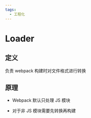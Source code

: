```yaml
---
tags:
  - 工程化
---
```

# Loader

## 定义

负责 webpack 构建时对文件格式进行转换

## 原理

- Webpack 默认只处理 JS 模块

- 对于非 JS 模块需要先转换再构建
